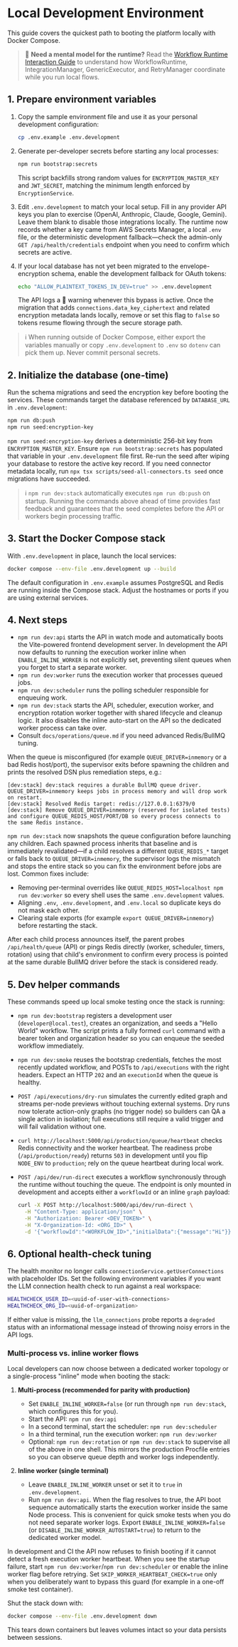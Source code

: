 # Local Development Environment

This guide covers the quickest path to booting the platform locally with Docker Compose.

> 📘 **Need a mental model for the runtime?** Read the [Workflow Runtime Interaction Guide](./architecture/workflow-runtime-interactions.md) to understand how WorkflowRuntime, IntegrationManager, GenericExecutor, and RetryManager coordinate while you run local flows.

## 1. Prepare environment variables

1. Copy the sample environment file and use it as your personal development configuration:
   ```bash
   cp .env.example .env.development
   ```
2. Generate per-developer secrets before starting any local processes:
   ```bash
   npm run bootstrap:secrets
   ```
   This script backfills strong random values for `ENCRYPTION_MASTER_KEY` and `JWT_SECRET`, matching the minimum length enforced by `EncryptionService`.
3. Edit `.env.development` to match your local setup. Fill in any provider API keys you plan to exercise (OpenAI, Anthropic, Claude, Google, Gemini). Leave them blank to disable those integrations locally.
   The runtime now records whether a key came from AWS Secrets Manager, a local `.env` file, or the deterministic development fallback—check the admin-only `GET /api/health/credentials` endpoint when you need to confirm which secrets are active.

4. If your local database has not yet been migrated to the envelope-encryption schema, enable the development fallback for OAuth tokens:

   ```bash
   echo "ALLOW_PLAINTEXT_TOKENS_IN_DEV=true" >> .env.development
   ```

   The API logs a 🚨 warning whenever this bypass is active. Once the migration that adds `connections.data_key_ciphertext` and related encryption metadata lands locally, remove or set this flag to `false` so tokens resume flowing through the secure storage path.

> ℹ️  When running outside of Docker Compose, either export the variables manually or copy `.env.development` to `.env` so `dotenv` can pick them up. Never commit personal secrets.

## 2. Initialize the database (one-time)

Run the schema migrations and seed the encryption key before booting the services. These
commands target the database referenced by `DATABASE_URL` in `.env.development`:

```bash
npm run db:push
npm run seed:encryption-key
```

`npm run seed:encryption-key` derives a deterministic 256-bit key from
`ENCRYPTION_MASTER_KEY`. Ensure `npm run bootstrap:secrets` has populated that variable in
your `.env.development` file first. Re-run the seed after wiping your database to restore the
active key record. If you need connector metadata locally, run
`npx tsx scripts/seed-all-connectors.ts seed` once migrations have succeeded.

> ℹ️  `npm run dev:stack` automatically executes `npm run db:push` on startup. Running the
> commands above ahead of time provides fast feedback and guarantees that the seed completes
> before the API or workers begin processing traffic.

## 3. Start the Docker Compose stack

With `.env.development` in place, launch the local services:

```bash
docker compose --env-file .env.development up --build
```

The default configuration in `.env.example` assumes PostgreSQL and Redis are running inside the Compose stack. Adjust the hostnames or ports if you are using external services.

## 4. Next steps

- `npm run dev:api` starts the API in watch mode and automatically boots the Vite-powered frontend
  development server. In development the API now defaults to running the execution worker inline when
  `ENABLE_INLINE_WORKER` is not explicitly set, preventing silent queues when you forget to start a
  separate worker.
- `npm run dev:worker` runs the execution worker that processes queued jobs.
- `npm run dev:scheduler` runs the polling scheduler responsible for enqueuing work.
- `npm run dev:stack` starts the API, scheduler, execution worker, and encryption rotation worker
  together with shared lifecycle and cleanup logic. It also disables the inline auto-start on the API
  so the dedicated worker process can take over.
- Consult `docs/operations/queue.md` if you need advanced Redis/BullMQ tuning.

When the queue is misconfigured (for example `QUEUE_DRIVER=inmemory` or a bad Redis host/port), the supervisor exits before spawning the children and prints the resolved DSN plus remediation steps, e.g.:

```
[dev:stack] dev:stack requires a durable BullMQ queue driver. QUEUE_DRIVER=inmemory keeps jobs in process memory and will drop work on restart.
[dev:stack] Resolved Redis target: redis://127.0.0.1:6379/0
[dev:stack] Remove QUEUE_DRIVER=inmemory (reserved for isolated tests) and configure QUEUE_REDIS_HOST/PORT/DB so every process connects to the same Redis instance.
```

`npm run dev:stack` now snapshots the queue configuration before launching any children. Each spawned process inherits that baseline and is immediately revalidated—if a child resolves a different `QUEUE_REDIS_*` target or falls back to `QUEUE_DRIVER=inmemory`, the supervisor logs the mismatch and stops the entire stack so you can fix the environment before jobs are lost. Common fixes include:

- Removing per-terminal overrides like `QUEUE_REDIS_HOST=localhost npm run dev:worker` so every shell uses the same `.env.development` values.
- Aligning `.env`, `.env.development`, and `.env.local` so duplicate keys do not mask each other.
- Clearing stale exports (for example `export QUEUE_DRIVER=inmemory`) before restarting the stack.

After each child process announces itself, the parent probes `/api/health/queue` (API) or pings Redis directly (worker, scheduler, timers, rotation) using that child's environment to confirm every process is pointed at the same durable BullMQ driver before the stack is considered ready.

## 5. Dev helper commands

These commands speed up local smoke testing once the stack is running:

- `npm run dev:bootstrap` registers a development user (`developer@local.test`), creates an
  organization, and seeds a "Hello World" workflow. The script prints a fully formed `curl`
  command with a bearer token and organization header so you can enqueue the seeded workflow
  immediately.
- `npm run dev:smoke` reuses the bootstrap credentials, fetches the most recently updated
  workflow, and POSTs to `/api/executions` with the right headers. Expect an HTTP `202` and an
  `executionId` when the queue is healthy.
- `POST /api/executions/dry-run` simulates the currently edited graph and streams per-node
  previews without touching external systems. Dry runs now tolerate action-only graphs (no
  trigger node) so builders can QA a single action in isolation; full executions still require a
  valid trigger and will fail validation without one.
- `curl http://localhost:5000/api/production/queue/heartbeat` checks Redis connectivity and the
  worker heartbeat. The readiness probe (`/api/production/ready`) returns `503` in development
  until you flip `NODE_ENV` to `production`; rely on the queue heartbeat during local work.
- `POST /api/dev/run-direct` executes a workflow synchronously through the runtime without touching
  the queue. The endpoint is only mounted in development and accepts either a `workflowId` or an
  inline `graph` payload:

  ```bash
  curl -X POST http://localhost:5000/api/dev/run-direct \
    -H "Content-Type: application/json" \
    -H "Authorization: Bearer <DEV_TOKEN>" \
    -H "X-Organization-Id: <ORG_ID>" \
    -d '{"workflowId":"<WORKFLOW_ID>","initialData":{"message":"Hi"}}'
  ```

## 6. Optional health-check tuning

The health monitor no longer calls `connectionService.getUserConnections` with placeholder IDs.
Set the following environment variables if you want the LLM connection health check to run against
a real workspace:

```bash
HEALTHCHECK_USER_ID=<uuid-of-user-with-connections>
HEALTHCHECK_ORG_ID=<uuid-of-organization>
```

If either value is missing, the `llm_connections` probe reports a `degraded` status with an
informational message instead of throwing noisy errors in the API logs.

### Multi-process vs. inline worker flows

Local developers can now choose between a dedicated worker topology or a single-process "inline"
mode when booting the stack:

1. **Multi-process (recommended for parity with production)**
   - Set `ENABLE_INLINE_WORKER=false` (or run through `npm run dev:stack`, which configures this for
     you).
   - Start the API: `npm run dev:api`
   - In a second terminal, start the scheduler: `npm run dev:scheduler`
   - In a third terminal, run the execution worker: `npm run dev:worker`
   - Optional: `npm run dev:rotation` or `npm run dev:stack` to supervise all of the above in one
     shell.
   This mirrors the production Procfile entries so you can observe queue depth and worker logs
   independently.

2. **Inline worker (single terminal)**
   - Leave `ENABLE_INLINE_WORKER` unset or set it to `true` in `.env.development`.
   - Run `npm run dev:api`.
   When the flag resolves to true, the API boot sequence automatically starts the execution worker
   inside the same Node process. This is convenient for quick smoke tests when you do not need
   separate worker logs. Export `ENABLE_INLINE_WORKER=false` (or `DISABLE_INLINE_WORKER_AUTOSTART=true`)
   to return to the dedicated worker model.

In development and CI the API now refuses to finish booting if it cannot detect a fresh execution
worker heartbeat. When you see the startup failure, start `npm run dev:worker`/`npm run dev:scheduler`
or enable the inline worker flag before retrying. Set `SKIP_WORKER_HEARTBEAT_CHECK=true` only when you
deliberately want to bypass this guard (for example in a one-off smoke test container).

Shut the stack down with:

```bash
docker compose --env-file .env.development down
```

This tears down containers but leaves volumes intact so your data persists between sessions.
